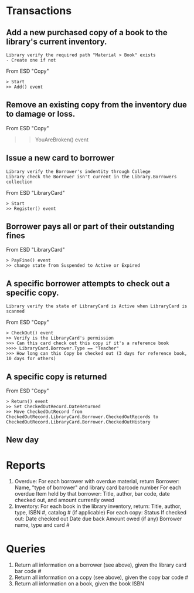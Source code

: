 # Transactions

## Add a new purchased copy of a book to the library's current inventory.
```
Library verify the required path "Material > Book" exists
- Create one if not
```
From ESD "Copy"
```
> Start
>> Add() event
```

## Remove an existing copy from the inventory due to damage or loss.
From ESD "Copy"
>> YouAreBroken() event

## Issue a new card to borrower
```
Library verify the Borrower's indentity through College
Library check the Borrower isn't current in the Library.Borrowers collection
```
From ESD "LibraryCard"
```
> Start
>> Register() event
```

## Borrower pays all or part of their outstanding fines
From ESD "LibraryCard"
```
> PayFine() event
>> change state from Suspended to Active or Expired
```

## A specific borrower attempts to check out a specific copy.
```
Library verify the state of LibraryCard is Active when LibraryCard is scanned
```
From ESD "Copy"
```
> CheckOut() event
>> Verify is the LibraryCard's permission
>>> Can this card check out this copy if it's a reference book
>>>> LibraryCard.Borrower.Type == "Teacher"
>>> How long can this Copy be checked out (3 days for reference book, 10 days for others)
```
## A specific copy is returned
From ESD "Copy"
```
> Return() event
>> Set CheckedOutRecord.DateReturned
>> Move CheckedOutRecord from CheckedOutRecord.LibraryCard.Borrower.CheckedOutRecords to CheckedOutRecord.LibraryCard.Borrower.CheckedOutHistory
```
## New day

# Reports

1. Overdue: For each borrower with overdue material, return
   Borrower: Name, "type of borrower" and library card barcode number
   For each overdue Item held by that borrower:
   Title, author, bar code, date checked out, and amount currently owed
2. Inventory: For each book in the library inventory, return:
   Title, author, type, ISBN #, catalog # (if applicable)
   For each copy:
   Status
   If checked out:
    Date checked out
    Date due back
    Amount owed (if any)
    Borrower name, type and card #

# Queries

1. Return all information on a borrower (see above), given the library card bar code #
2. Return all information on a copy (see above), given the copy bar code #
3. Return all information on a book, given the book ISBN
